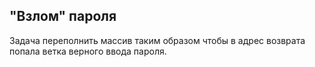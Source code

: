 ## "Взлом" пароля

Задача переполнить массив таким образом чтобы в адрес возврата попала ветка верного ввода пароля.
